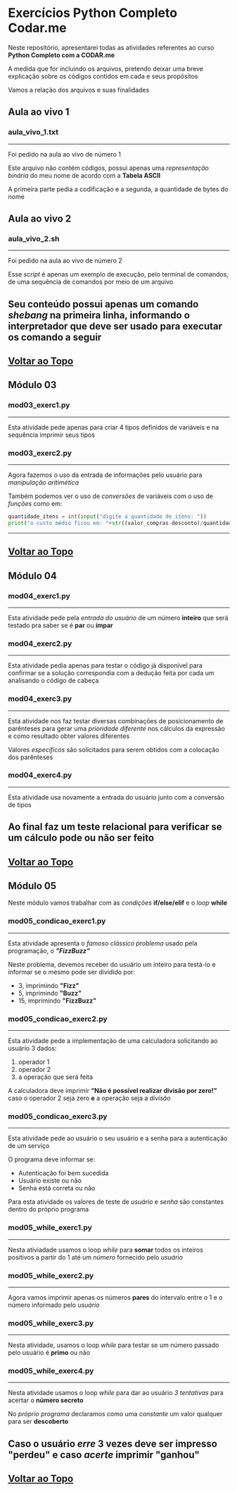 # Exercícios Python Completo Codar.me

Neste repositório, apresentarei todas as atividades referentes ao curso **Python Completo com a CODAR.me**

A medida que for incluindo os arquivos, pretendo deixar uma breve explicação sobre os códigos contidos em cada e seus propósitos

Vamos a relação dos arquivos e suas finalidades

## Aula ao vivo 1

### aula_vivo_1.txt
---

Foi pedido na aula ao vivo de número 1

Este arquivo não contém códigos, possui apenas uma *representação binária* do meu nome de acordo com a **Tabela ASCII**

A primeira parte pedia a codificação e a segunda, a quantidade de bytes do nome

## Aula ao vivo 2

### aula_vivo_2.sh
---

Foi pedido na aula ao vivo de número 2

Esse *script* é apenas um exemplo de execução, pelo terminal de comandos, de uma sequência de comandos por meio de um arquivo

Seu conteúdo possui apenas um comando *shebang* na primeira linha, informando o interpretador que deve ser usado para executar os comando a seguir
---
[Voltar ao Topo](#exerc%C3%ADcios-python-completo-codarme)
---

## Módulo 03

### mod03_exerc1.py
---

Esta atividade pede apenas para criar 4 tipos definidos de variáveis e na sequência imprimir seus tipos

### mod03_exerc2.py
---

Agora fazemos o uso da entrada de informações pelo usuário para *manipulação aritimética*

Também podemos ver o uso de *conversões* de variáveis com o uso de *funções* como em:

```python
quantidade_itens = int(input("digite a quantidade de itens: "))
print("o custo médio ficou em: "+str((valor_compras-desconto)/quantidade_itens))
```
---
[Voltar ao Topo](#exerc%C3%ADcios-python-completo-codarme)
---

## Módulo 04

### mod04_exerc1.py
---
Esta atividade pede pela *entrada do usuário* de um número **inteiro** que será testado pra saber se é **par** ou **ímpar**

### mod04_exerc2.py
---
Esta atividade pedia apenas para testar o código já disponível para confirmar se a solução correspondia com a dedução feita por cada um analisando o código de cabeça

### mod04_exerc3.py
---
Esta atividade nos faz testar diversas combinações de posicionamento de parênteses para gerar uma *prioridade diferente* nos cálculos da expressão e como resultado obter valores diferentes

Valores *específicos* são solicitados para serem obtidos com a colocação dos parênteses

### mod04_exerc4.py
---
Esta atividade usa novamente a entrada do usuário junto com a conversão de tipos

Ao final faz um teste relacional para verificar se um cálculo pode ou não ser feito
---
[Voltar ao Topo](#exerc%C3%ADcios-python-completo-codarme)
---

## Módulo 05


Neste módulo vamos trabalhar com as *condições* **if/else/elif** e o *loop* **while**


### mod05_condicao_exerc1.py
---
Esta atividade apresenta o *famoso clássico problema* usado pela programação, o ***"FizzBuzz"***

Neste problema, devemos receber do usuário um inteiro para testá-lo e informar se o mesmo pode ser dividido por:
- 3, imprimindo **"Fizz"**
- 5, imprimindo **"Buzz"**
- 15, imprimindo **"FizzBuzz"**

### mod05_condicao_exerc2.py
---
Esta atividade pede a implementação de uma calculadora solicitando ao usuário 3 dados:

1. operador 1
2. operador 2
3. a operação que será feita

A calculadora deve imprimir **“Não é possível realizar divisão por
zero!”** caso o operador 2 seja zero **e** a operação seja a *divisão*

### mod05_condicao_exerc3.py
---

Esta atividade pede ao usuário o seu usuário e a senha para a autenticação de um serviço

O programa deve informar se:

- Autenticação foi bem sucedida
- Usuário existe ou não
- Senha está correta ou não

Para esta atividade os valores de teste de *usuário* e *senha* são constantes dentro do próprio programa

### mod05_while_exerc1.py
---

Nesta ativiadade usamos o loop *while* para **somar** todos os inteiros positivos a partir do 1 até um *número* fornecido pelo *usuário*

### mod05_while_exerc2.py
---
Agora vamos imprimir apenas os números **pares** do intervalo entre o 1 e o número informado pelo *usuário*

### mod05_while_exerc3.py
---
Nesta atividade, usamos o loop *while* para testar se um número passado pelo usuário é **primo** ou não

### mod05_while_exerc4.py
---
Nesta atividade usamos o loop *while* para dar ao usuário *3 tentativas* para acertar o **número secreto**

No *próprio programa* declaramos como uma *constante* um valor qualquer para ser **descoberto**

Caso o usuário *erre* 3 vezes deve ser impresso **"perdeu"** e caso *acerte* imprimir **"ganhou"**
---
[Voltar ao Topo](#exerc%C3%ADcios-python-completo-codarme)
---

